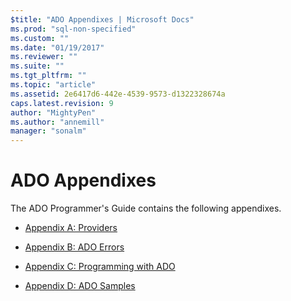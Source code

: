 ```yaml
---
$title: "ADO Appendixes | Microsoft Docs"
ms.prod: "sql-non-specified"
ms.custom: ""
ms.date: "01/19/2017"
ms.reviewer: ""
ms.suite: ""
ms.tgt_pltfrm: ""
ms.topic: "article"
ms.assetid: 2e6417d6-442e-4539-9573-d1322328674a
caps.latest.revision: 9
author: "MightyPen"
ms.author: "annemill"
manager: "sonalm"
---
```

# ADO Appendixes
The ADO Programmer's Guide contains the following appendixes.  
  
-   [Appendix A: Providers](../../../ado/guide/appendixes/appendix-a-providers.md)  
  
-   [Appendix B: ADO Errors](../../../ado/guide/appendixes/appendix-b-ado-errors.md)  
  
-   [Appendix C: Programming with ADO](../../../ado/guide/appendixes/appendix-c-programming-with-ado.md)  
  
-   [Appendix D: ADO Samples](../../../ado/guide/appendixes/appendix-d-ado-samples.md)